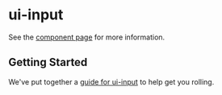 ui-input
================

See the [component page](http://BerndWessels.github.io/ui-input) for more information.

## Getting Started

We've put together a [guide for ui-input](http://www.polymer-project.org/docs/start/reusableelements.html) to help get you rolling.
